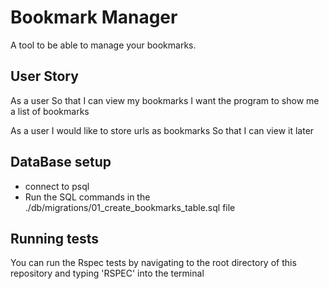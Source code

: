 # Bookmark Manager

A tool to be able to manage your bookmarks.

## User Story
As a user
So that I can view my bookmarks
I want the program to show me a list of bookmarks

As a user 
I would like to store urls as bookmarks
So that I can view it later

## DataBase setup
- connect to psql
- Run the SQL commands in the ./db/migrations/01_create_bookmarks_table.sql file

## Running tests
You can run the Rspec tests by navigating to the root directory of this repository and typing 'RSPEC' into the terminal